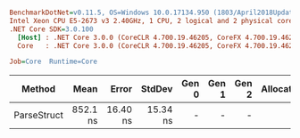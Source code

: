 ``` ini

BenchmarkDotNet=v0.11.5, OS=Windows 10.0.17134.950 (1803/April2018Update/Redstone4)
Intel Xeon CPU E5-2673 v3 2.40GHz, 1 CPU, 2 logical and 2 physical cores
.NET Core SDK=3.0.100
  [Host] : .NET Core 3.0.0 (CoreCLR 4.700.19.46205, CoreFX 4.700.19.46214), 64bit RyuJIT
  Core   : .NET Core 3.0.0 (CoreCLR 4.700.19.46205, CoreFX 4.700.19.46214), 64bit RyuJIT

Job=Core  Runtime=Core  

```
|      Method |     Mean |    Error |   StdDev | Gen 0 | Gen 1 | Gen 2 | Allocated |
|------------ |---------:|---------:|---------:|------:|------:|------:|----------:|
| ParseStruct | 852.1 ns | 16.40 ns | 15.34 ns |     - |     - |     - |         - |
